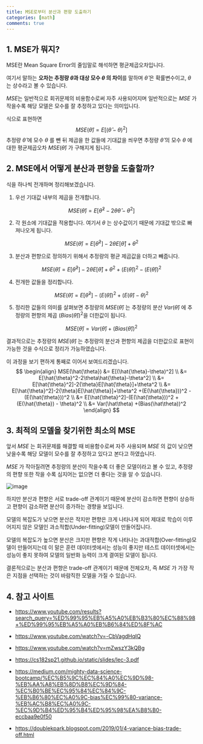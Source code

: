 ```yaml
---
title: MSE로부터 분산과 편향 도출하기
categories: [math]
comments: true
---
```




## 1. MSE가 뭐지?

MSE란 Mean Square Error의 줄임말로 해석하면 평균제곱오차입니다. 

여기서 말하는 **오차는 추정량 $\hat{\theta}$​과 대상 모수 $\theta$​ 의 차이**를 말하며 $\hat{\theta}$​ 은 확률변수이고, $\theta$ 는 상수라고 볼 수 있습니다. 

$MSE$는 일반적으로 회귀문제의 비용함수로써 자주 사용되어지며 일반적으로는 $MSE$ 가 작을수록 해당 모델은 모수를 잘 추정하고 있다는 의미입니다.

식으로 표현하면
$$
MSE(\hat{\theta}) = E[(\hat{\theta}-\theta)^2]
$$
추정량 $\hat{\theta}$​​​​​​​​​​ 에 모수 $\theta$​​​​ 를 뺀 뒤 제곱을 한 값들에 기대값을 씌우면 추정량 $\hat\theta$​ 의 모수 $\theta$​ 에 대한 평균제곱오차 $MSE(\hat{\theta})$​​​ ​​​​​가 구해지게 됩니다.



## 2. MSE에서 어떻게 분산과 편향을 도출할까?

식을 하나씩 전개하며 정리해보겠습니다.

1. 우선 기대값 내부의 제곱을 전개합니다.

$$
MSE(\hat{\theta}) = E[\hat{\theta}^2-2\theta\hat{\theta}-\theta^2]
$$

2. 각 원소에 기대값을 적용합니다. 여기서 $\theta$ 는 상수값이기 때문에 기대값 밖으로 빠져나오게 됩니다. 

$$
MSE(\hat{\theta}) = E[\hat{\theta}^2]-2{\theta}E[\hat{\theta}]+\theta^2
$$

3. 분산과 편향으로 정의하기 위해서 추정량의 평균 제곱값을 더하고 빼줍니다.

$$
MSE(\hat{\theta}) = E[\hat{\theta}^2]-2{\theta}E[\hat{\theta}]+\theta^2  +(E(\hat{\theta}))^2 - (E(\hat{\theta}))^2
$$

4. 전개한 값들을 정리합니다.

$$
MSE(\hat{\theta}) = E[\hat{\theta}^2]-(E(\hat{\theta}))^2
+(E(\hat{\theta}) - \theta)^2
$$

5. 정리한 값들의 의미를 살펴보면 추정량의 $MSE(\hat\theta)$ 는 추정량의 분산 $Var(\hat\theta)$ 에 추정량의 편향의 제곱 $(Bias(\hat\theta))^2$​ 을 더한값이 됩니다.

$$
MSE(\hat{\theta}) = Var(\hat\theta) +(Bias(\hat\theta))^2
$$

결과적으로는 추정량의 $MSE(\hat\theta)$​ 는 추정량의 분산과 편향의 제곱을 더한값으로 표현이 가능한 것을 수식으로 정리가 가능하였습니다.

이 과정을 보기 편하게 통째로 이어서 보여드리겠습니다.
$$
\begin{align}
MSE(\hat{\theta}) &= E[(\hat{\theta}-\theta)^2] \\
&=  E[\hat{\theta}^2-2\theta\hat{\theta}-\theta^2] \\
&= E[\hat{\theta}^2]-2{\theta}E[\hat{\theta}]+\theta^2 \\
&= E[\hat{\theta}^2]-2{\theta}E[\hat{\theta}]+\theta^2  +(E(\hat{\theta}))^2 - (E(\hat{\theta}))^2 \\
&= E[\hat{\theta}^2]-(E(\hat{\theta}))^2
+(E(\hat{\theta}) - \theta)^2 \\
&= Var(\hat\theta) +(Bias(\hat\theta))^2
\end{align}
$$


## 3. 최적의 모델을 찾기위한 최소의 MSE

앞서 $MSE$ 는 회귀문제를 해결할 때 비용함수로써 자주 사용되며 $MSE$ 의 값이 낮으면 낮을수록 해당 모델이 모수를 잘 추정하고 있다고 본다고 하였습니다.

$MSE$​​ 가 작아질려면 추정량의 분산이 작을수록 더 좋은 모델이라고 볼 수 있고, 추정량의 편향 또한 작을 수록 심지어는 없으면 더 좋다는 것을 알 수 있습니다.

![image](https://user-images.githubusercontent.com/51338268/138585615-42c33846-3cdb-4028-9fda-7bae1bbd54d3.png)

하지만 분산과 편향은 서로 trade-off 관계이기 때문에 분산이 감소하면 편향이 상승하고 편향이 감소하면 분산이 증가하는 경향을 보입니다.

모델의 복잡도가 낮으면 분산은 작지만 편향은 크게 나타나게 되어 제대로 학습이 이루어지지 않은 모델인 과소적합(Under-fitting)모델이 만들어집니다.

모델의 복잡도가 높으면 분산은 크지만 편향은 작게 나타나는 과대적합(Over-fitting)모델이 만들어지는데 이 말은 훈련 데이터셋에서는 성능이 좋지만 테스트 데이터셋에서는 성능이 좋지 못하여 모델의 일반화 능력이 크게 결여된 모델이 됩니다. 

결론적으로는 분산과 편향은 trade-off 관계이기 때문에 전체오차, 즉 $MSE$ 가 가장 작은 지점을 선택하는 것이 바람직한 모델을 가질 수 있습니다.



## 4. 참고 사이트

- https://www.youtube.com/results?search_query=%ED%99%95%EB%A5%A0%EB%B3%80%EC%88%98+%ED%99%95%EB%A5%A0%EB%B6%84%ED%8F%AC

- https://www.youtube.com/watch?v=-CbVagdHqIQ

- https://www.youtube.com/watch?v=mZwszY3kQBg

- https://cs182sp21.github.io/static/slides/lec-3.pdf

- https://medium.com/mighty-data-science-bootcamp/%EC%B5%9C%EC%84%A0%EC%9D%98-%EB%AA%A8%EB%8D%B8%EC%9D%84-%EC%B0%BE%EC%95%84%EC%84%9C-%EB%B6%80%EC%A0%9C-bias%EC%99%80-variance-%EB%AC%B8%EC%A0%9C-%EC%9D%B4%ED%95%B4%ED%95%98%EA%B8%B0-eccbaa9e0f50

- https://doublekpark.blogspot.com/2019/01/4-variance-bias-trade-off.html
